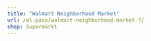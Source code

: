 ```yaml
---
title: "Walmart Neighborhood Market"
url: /el-paso/walmart-neighborhood-market-7/
shop: Supermarkt
---
```

